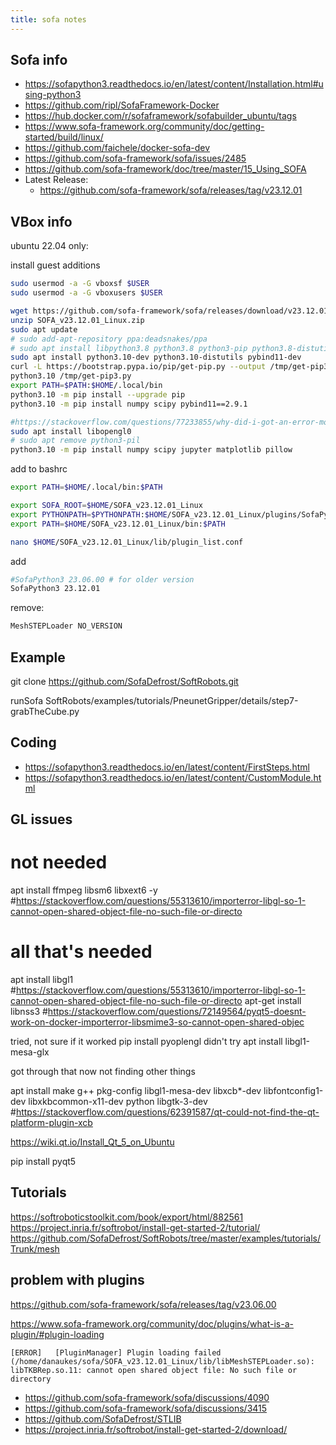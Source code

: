 ```yaml
---
title: sofa notes
---
```


## Sofa info

* <https://sofapython3.readthedocs.io/en/latest/content/Installation.html#using-python3>
* <https://github.com/ripl/SofaFramework-Docker>
* <https://hub.docker.com/r/sofaframework/sofabuilder_ubuntu/tags>
* <https://www.sofa-framework.org/community/doc/getting-started/build/linux/>
* <https://github.com/faichele/docker-sofa-dev>
* <https://github.com/sofa-framework/sofa/issues/2485>
* <https://github.com/sofa-framework/doc/tree/master/15_Using_SOFA>
* Latest Release:
    * <https://github.com/sofa-framework/sofa/releases/tag/v23.12.01>

## VBox info

ubuntu 22.04 only:

install guest additions

```bash
sudo usermod -a -G vboxsf $USER 
sudo usermod -a -G vboxusers $USER 
```

```bash
wget https://github.com/sofa-framework/sofa/releases/download/v23.12.01/SOFA_v23.12.01_Linux.zip
unzip SOFA_v23.12.01_Linux.zip
sudo apt update
# sudo add-apt-repository ppa:deadsnakes/ppa
# sudo apt install libpython3.8 python3.8 python3-pip python3.8-distutils 
sudo apt install python3.10-dev python3.10-distutils pybind11-dev
curl -L https://bootstrap.pypa.io/pip/get-pip.py --output /tmp/get-pip3.py
python3.10 /tmp/get-pip3.py
export PATH=$PATH:$HOME/.local/bin
python3.10 -m pip install --upgrade pip
python3.10 -m pip install numpy scipy pybind11==2.9.1

#https://stackoverflow.com/questions/77233855/why-did-i-got-an-error-modulenotfounderror-no-module-named-distutils
sudo apt install libopengl0
# sudo apt remove python3-pil
python3.10 -m pip install numpy scipy jupyter matplotlib pillow
```

add to bashrc

```bash
export PATH=$HOME/.local/bin:$PATH

export SOFA_ROOT=$HOME/SOFA_v23.12.01_Linux
export PYTHONPATH=$PYTHONPATH:$HOME/SOFA_v23.12.01_Linux/plugins/SofaPython3/lib/python3/site-packages
export PATH=$HOME/SOFA_v23.12.01_Linux/bin:$PATH
```
```bash
nano $HOME/SOFA_v23.12.01_Linux/lib/plugin_list.conf
```

add


```bash
#SofaPython3 23.06.00 # for older version
SofaPython3 23.12.01
```

remove:

```bash
MeshSTEPLoader NO_VERSION
```

## Example

git clone https://github.com/SofaDefrost/SoftRobots.git

runSofa SoftRobots/examples/tutorials/PneunetGripper/details/step7-grabTheCube.py 



## Coding

* <https://sofapython3.readthedocs.io/en/latest/content/FirstSteps.html>
* <https://sofapython3.readthedocs.io/en/latest/content/CustomModule.html>

## GL issues

# not needed
apt install ffmpeg libsm6 libxext6  -y #<https://stackoverflow.com/questions/55313610/importerror-libgl-so-1-cannot-open-shared-object-file-no-such-file-or-directo>

# all that's needed
apt install libgl1 #<https://stackoverflow.com/questions/55313610/importerror-libgl-so-1-cannot-open-shared-object-file-no-such-file-or-directo>
apt-get install libnss3 #<https://stackoverflow.com/questions/72149564/pyqt5-doesnt-work-on-docker-importerror-libsmime3-so-cannot-open-shared-objec>

tried, not sure if it worked
pip install pyoplengl
didn't try
apt install libgl1-mesa-glx

got through that now not finding other things

apt install make g++ pkg-config libgl1-mesa-dev libxcb*-dev libfontconfig1-dev libxkbcommon-x11-dev python libgtk-3-dev #<https://stackoverflow.com/questions/62391587/qt-could-not-find-the-qt-platform-plugin-xcb>

<https://wiki.qt.io/Install_Qt_5_on_Ubuntu>

pip install pyqt5

## Tutorials

<https://softroboticstoolkit.com/book/export/html/882561>
<https://project.inria.fr/softrobot/install-get-started-2/tutorial/>
<https://github.com/SofaDefrost/SoftRobots/tree/master/examples/tutorials/Trunk/mesh>

## problem with plugins

<https://github.com/sofa-framework/sofa/releases/tag/v23.06.00>

<https://www.sofa-framework.org/community/doc/plugins/what-is-a-plugin/#plugin-loading>

```
[ERROR]   [PluginManager] Plugin loading failed (/home/danaukes/sofa/SOFA_v23.12.01_Linux/lib/libMeshSTEPLoader.so): libTKBRep.so.11: cannot open shared object file: No such file or directory
```

* <https://github.com/sofa-framework/sofa/discussions/4090>
* <https://github.com/sofa-framework/sofa/discussions/3415>
* <https://github.com/SofaDefrost/STLIB>
* <https://project.inria.fr/softrobot/install-get-started-2/download/>

